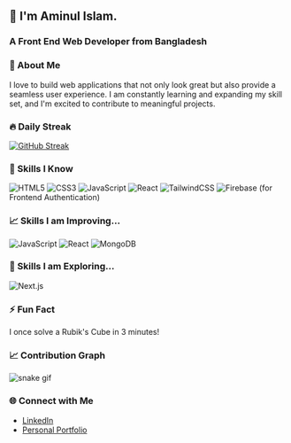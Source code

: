 ## 👋 I'm Aminul Islam.
### A Front End Web Developer from Bangladesh

### 🚀 About Me
I love to build web applications that not only look great but also provide a seamless user experience. I am constantly learning and expanding my skill set, and I'm excited to contribute to meaningful projects.

### 🔥 Daily Streak
[![GitHub Streak](https://streak-stats.demolab.com?user=webdevaminul&theme=black-white&hide_border=true)](https://git.io/streak-stats)

### 🧰 Skills I Know
![HTML5](https://img.shields.io/badge/html5-%23ffffff.svg?&style=for-the-badge&logo=html5&logoColor=black)
![CSS3](https://img.shields.io/badge/css3-%23ffffff.svg?&style=for-the-badge&logo=css3&logoColor=black)
![JavaScript](https://img.shields.io/badge/javascript-%23ffffff.svg?&style=for-the-badge&logo=javascript&logoColor=black)
![React](https://img.shields.io/badge/react-%23ffffff.svg?&style=for-the-badge&logo=react&logoColor=black)
![TailwindCSS](https://img.shields.io/badge/tailwindcss-%23ffffff.svg?&style=for-the-badge&logo=tailwind-css&logoColor=black)
![Firebase](https://img.shields.io/badge/firebase-%23ffffff.svg?&style=for-the-badge&logo=firebase&logoColor=black) (for Frontend Authentication)

### 📈 Skills I am Improving...
![JavaScript](https://img.shields.io/badge/javascript-%23ffffff.svg?&style=for-the-badge&logo=javascript&logoColor=black)
![React](https://img.shields.io/badge/react-%23ffffff.svg?&style=for-the-badge&logo=react&logoColor=black)
![MongoDB](https://img.shields.io/badge/mongodb-%23ffffff.svg?&style=for-the-badge&logo=mongodb&logoColor=black)

### 🌟 Skills I am Exploring...
![Next.js](https://img.shields.io/badge/next.js-%23ffffff.svg?&style=for-the-badge&logo=next.js&logoColor=black)

### ⚡ Fun Fact
I once solve a Rubik's Cube in 3 minutes!

### 📈 Contribution Graph
![snake gif](https://github.com/webdevaminul/webdevaminul/blob/output/github-contribution-grid-snake.svg)

### 🌐 Connect with Me
- [LinkedIn](https://www.linkedin.com/in/webdevaminul/)
- [Personal Portfolio](https://aminul-islam-portfolio.netlify.app/)

<!--
**webdevaminul/webdevaminul** is a ✨ _special_ ✨ repository because its `README.md` (this file) appears on your GitHub profile.

Here are some ideas to get you started:

- 🔭 I’m currently working on ...
- 🌱 I’m currently learning ...
- 👯 I’m looking to collaborate on ...
- 🤔 I’m looking for help with ...
- 💬 Ask me about ...
- 📫 How to reach me: ...
- 😄 Pronouns: ...
- ⚡ Fun fact: ...
-->
